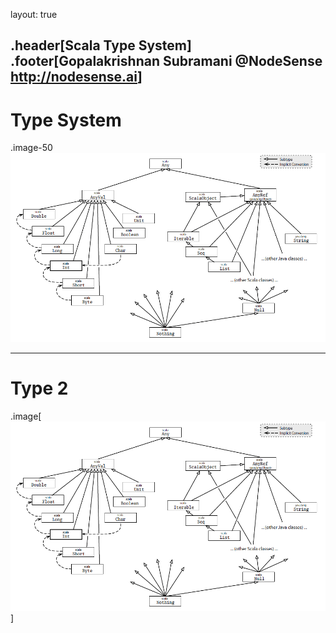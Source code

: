 layout: true

.header[Scala Type System]
.footer[Gopalakrishnan Subramani @NodeSense <http://nodesense.ai>]
---

# Type System

.image-50![Default-aligned image](scala/assets/scala-type-system.png)

---

# Type 2

.image[![type system](scala/assets/scala-type-system.png)]